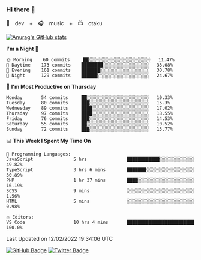 ### Hi there 👋

🚀　dev　+　🎧　music　+　📺　otaku


[![Anurag's GitHub stats](https://github-readme-stats.vercel.app/api?username=koheitasaka&count_private=true&show_icons=true&theme=monokai)](https://github.com/koheitasaka/github-readme-stats)

<!--START_SECTION:waka-->
**I'm a Night 🦉** 

```text
🌞 Morning    60 commits     ██░░░░░░░░░░░░░░░░░░░░░░░   11.47% 
🌆 Daytime    173 commits    ████████░░░░░░░░░░░░░░░░░   33.08% 
🌃 Evening    161 commits    ███████░░░░░░░░░░░░░░░░░░   30.78% 
🌙 Night      129 commits    ██████░░░░░░░░░░░░░░░░░░░   24.67%

```
📅 **I'm Most Productive on Thursday** 

```text
Monday       54 commits     ██░░░░░░░░░░░░░░░░░░░░░░░   10.33% 
Tuesday      80 commits     ███░░░░░░░░░░░░░░░░░░░░░░   15.3% 
Wednesday    89 commits     ████░░░░░░░░░░░░░░░░░░░░░   17.02% 
Thursday     97 commits     ████░░░░░░░░░░░░░░░░░░░░░   18.55% 
Friday       76 commits     ███░░░░░░░░░░░░░░░░░░░░░░   14.53% 
Saturday     55 commits     ██░░░░░░░░░░░░░░░░░░░░░░░   10.52% 
Sunday       72 commits     ███░░░░░░░░░░░░░░░░░░░░░░   13.77%

```


📊 **This Week I Spent My Time On** 

```text
💬 Programming Languages: 
JavaScript               5 hrs               ████████████░░░░░░░░░░░░░   49.82% 
TypeScript               3 hrs 6 mins        ███████░░░░░░░░░░░░░░░░░░   30.89% 
PHP                      1 hr 37 mins        ████░░░░░░░░░░░░░░░░░░░░░   16.19% 
SCSS                     9 mins              ░░░░░░░░░░░░░░░░░░░░░░░░░   1.56% 
HTML                     5 mins              ░░░░░░░░░░░░░░░░░░░░░░░░░   0.98%

🔥 Editors: 
VS Code                  10 hrs 4 mins       █████████████████████████   100.0%

```


 Last Updated on 12/02/2022 19:34:06 UTC
<!--END_SECTION:waka-->

[![GitHub Badge](https://img.shields.io/badge/GitHub-100000?style=for-the-badge&logo=github&logoColor=white)](https://github.com/koheitasaka)
[![Twitter Badge](https://img.shields.io/badge/Twitter-1DA1F2?style=for-the-badge&logo=twitter&logoColor=white)](https://twitter.com/sleep_asleep_)
